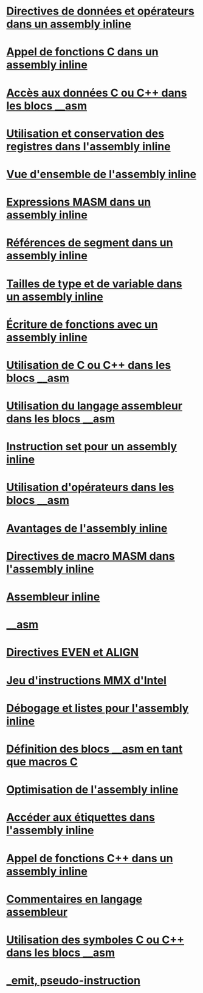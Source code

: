 # [Directives de données et opérateurs dans un assembly inline](data-directives-and-operators-in-inline-assembly.md)
# [Appel de fonctions C dans un assembly inline](calling-c-functions-in-inline-assembly.md)
# [Accès aux données C ou C++ dans les blocs __asm](accessing-c-or-cpp-data-in-asm-blocks.md)
# [Utilisation et conservation des registres dans l'assembly inline](using-and-preserving-registers-in-inline-assembly.md)
# [Vue d'ensemble de l'assembly inline](inline-assembler-overview.md)
# [Expressions MASM dans un assembly inline](masm-expressions-in-inline-assembly.md)
# [Références de segment dans un assembly inline](segment-references-in-inline-assembly.md)
# [Tailles de type et de variable dans un assembly inline](type-and-variable-sizes-in-inline-assembly.md)
# [Écriture de fonctions avec un assembly inline](writing-functions-with-inline-assembly.md)
# [Utilisation de C ou C++ dans les blocs __asm](using-c-or-cpp-in-asm-blocks.md)
# [Utilisation du langage assembleur dans les blocs __asm](using-assembly-language-in-asm-blocks.md)
# [Instruction set pour un assembly inline](instruction-set-for-inline-assembly.md)
# [Utilisation d'opérateurs dans les blocs __asm](using-operators-in-asm-blocks.md)
# [Avantages de l'assembly inline](advantages-of-inline-assembly.md)
# [Directives de macro MASM dans l'assembly inline](masm-macro-directives-in-inline-assembly.md)
# [Assembleur inline](inline-assembler.md)
# [__asm](asm.md)
# [Directives EVEN et ALIGN](even-and-align-directives.md)
# [Jeu d'instructions MMX d'Intel](intel-s-mmx-instruction-set.md)
# [Débogage et listes pour l'assembly inline](debugging-and-listings-for-inline-assembly.md)
# [Définition des blocs __asm en tant que macros C](defining-asm-blocks-as-c-macros.md)
# [Optimisation de l'assembly inline](optimizing-inline-assembly.md)
# [Accéder aux étiquettes dans l'assembly inline](jumping-to-labels-in-inline-assembly.md)
# [Appel de fonctions C++ dans un assembly inline](calling-cpp-functions-in-inline-assembly.md)
# [Commentaires en langage assembleur](assembly-language-comments.md)
# [Utilisation des symboles C ou C++ dans les blocs __asm](using-c-or-cpp-symbols-in-asm-blocks.md)
# [_emit, pseudo-instruction](emit-pseudoinstruction.md)
